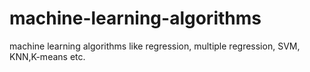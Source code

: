 # machine-learning-algorithms
machine learning algorithms like regression, multiple regression, SVM, KNN,K-means etc.

